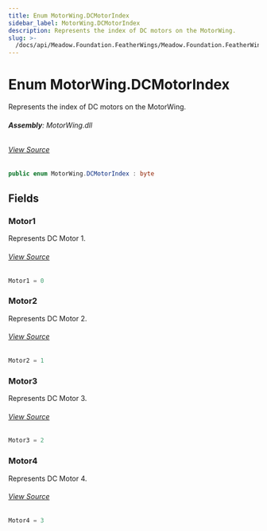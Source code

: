 ```yaml
---
title: Enum MotorWing.DCMotorIndex
sidebar_label: MotorWing.DCMotorIndex
description: Represents the index of DC motors on the MotorWing.
slug: >-
  /docs/api/Meadow.Foundation.FeatherWings/Meadow.Foundation.FeatherWings/MotorWing.DCMotorIndex
---
```

# Enum MotorWing.DCMotorIndex
Represents the index of DC motors on the MotorWing.

###### **Assembly**: MotorWing.dll
###### [View Source](https://github.com/WildernessLabs/Meadow.Foundation.FeatherWings.git/blob/develop/Source/MotorWing/Driver/MotorWing.Enums.cs#L8)
```csharp title="Declaration"
public enum MotorWing.DCMotorIndex : byte
```
## Fields
### Motor1
Represents DC Motor 1.
###### [View Source](https://github.com/WildernessLabs/Meadow.Foundation.FeatherWings.git/blob/develop/Source/MotorWing/Driver/MotorWing.Enums.cs#L13)
```csharp title="Declaration"
Motor1 = 0
```
### Motor2
Represents DC Motor 2.
###### [View Source](https://github.com/WildernessLabs/Meadow.Foundation.FeatherWings.git/blob/develop/Source/MotorWing/Driver/MotorWing.Enums.cs#L17)
```csharp title="Declaration"
Motor2 = 1
```
### Motor3
Represents DC Motor 3.
###### [View Source](https://github.com/WildernessLabs/Meadow.Foundation.FeatherWings.git/blob/develop/Source/MotorWing/Driver/MotorWing.Enums.cs#L21)
```csharp title="Declaration"
Motor3 = 2
```
### Motor4
Represents DC Motor 4.
###### [View Source](https://github.com/WildernessLabs/Meadow.Foundation.FeatherWings.git/blob/develop/Source/MotorWing/Driver/MotorWing.Enums.cs#L25)
```csharp title="Declaration"
Motor4 = 3
```
